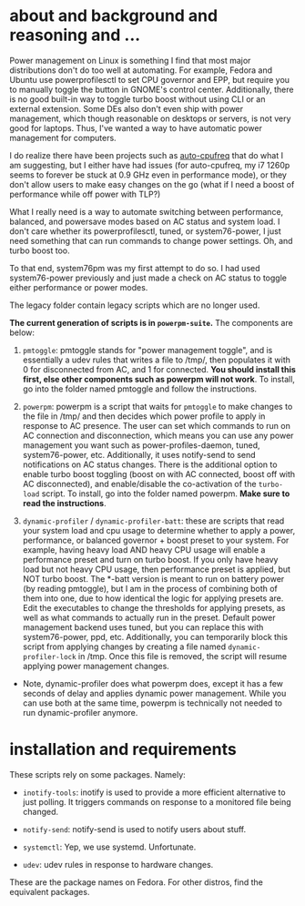 # about and background and reasoning and ...

Power management on Linux is something I find that most major distributions don't do too well at automating. For example, Fedora and Ubuntu use powerprofilesctl to set CPU governor and EPP, but require you to manually toggle the button in GNOME's control center. Additionally, there is no good built-in way to toggle turbo boost without using CLI or an external extension. Some DEs also don't even ship with power management, which though reasonable on desktops or servers, is not very good for laptops. Thus, I've wanted a way to have automatic power management for computers.

I do realize there have been projects such as [auto-cpufreq](https://github.com/AdnanHodzic/auto-cpufreq) that do what I am suggesting, but I either have had issues (for auto-cpufreq, my i7 1260p seems to forever be stuck at 0.9 GHz even in performance mode), or they don't allow users to make easy changes on the go (what if I need a boost of performance while off power with TLP?)

What I really need is a way to automate switching between performance, balanced, and powersave modes based on AC status and system load. I don't care whether its powerprofilesctl, tuned, or system76-power, I just need something that can run commands to change power settings. Oh, and turbo boost too.

To that end, system76pm was my first attempt to do so. I had used system76-power previously and just made a check on AC status to toggle either performance or power modes.

The legacy folder contain legacy scripts which are no longer used.

**The current generation of scripts is in ```powerpm-suite```.** The components are below:

1) ```pmtoggle```: pmtoggle stands for "power management toggle", and is essentially a udev rules that writes a file to /tmp/, then populates it with 0 for disconnected from AC, and 1 for connected. **You should install this first, else other components such as powerpm will not work**. To install, go into the folder named pmtoggle and follow the instructions.

2) ```powerpm```: powerpm is a script that waits for ```pmtoggle``` to make changes to the file in /tmp/ and then decides which power profile to apply in response to AC presence. The user can set which commands to run on AC connection and disconnection, which means you can use any power management you want such as power-profiles-daemon, tuned, system76-power, etc. Additionally, it uses notify-send to send notifications on AC status changes. There is the additional option to enable turbo boost toggling (boost on with AC connected, boost off with AC disconnected), and enable/disable the co-activation of the ```turbo-load``` script. To install, go into the folder named powerpm. **Make sure to read the instructions**.

3) ```dynamic-profiler``` /  ```dynamic-profiler-batt```: these are scripts that read your system load and cpu usage to determine whether to apply a power, performance, or balanced governor + boost preset to your system. For example, having heavy load AND heavy CPU usage will enable a performance preset and turn on turbo boost. If you only have heavy load but not heavy CPU usage, then performance preset is applied, but NOT turbo boost. The *-batt version is meant to run on battery power (by reading pmtoggle), but I am in the process of combining both of them into one, due to how identical the logic for applying presets are. Edit the executables to change the thresholds for applying presets, as well as what commands to actually run in the preset. Default power management backend uses tuned, but you can replace this with system76-power, ppd, etc. Additionally, you can temporarily block this script from applying changes by creating a file named ```dynamic-profiler-lock``` in /tmp. Once this file is removed, the script will resume applying power management changes.

  - Note, dynamic-profiler does what powerpm does, except it has a few seconds of delay and applies dynamic power management. While you can use both at the same time, powerpm is technically not needed to run dynamic-profiler anymore.

# installation and requirements

These scripts rely on some packages. Namely:

- ```inotify-tools```: inotify is used to provide a more efficient alternative to just polling. It triggers commands on response to a monitored file being changed.

- ```notify-send```: notify-send is used to notify users about stuff.

- ```systemctl```: Yep, we use systemd. Unfortunate.

- ```udev```: udev rules in response to hardware changes.

These are the package names on Fedora. For other distros, find the equivalent packages.
